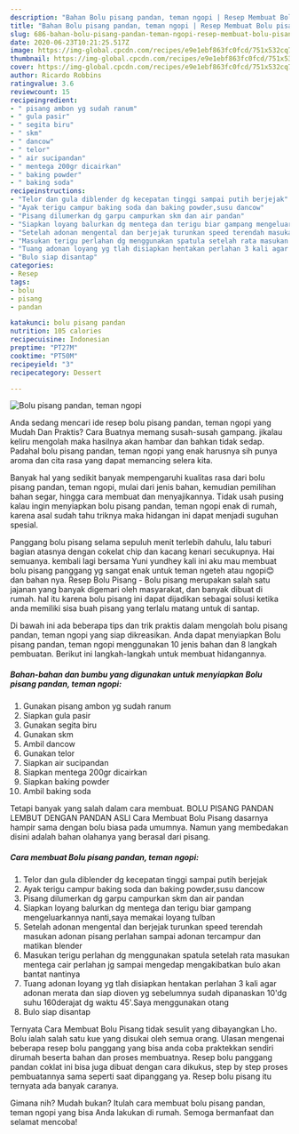 ```yaml
---
description: "Bahan Bolu pisang pandan, teman ngopi | Resep Membuat Bolu pisang pandan, teman ngopi Yang Sedap"
title: "Bahan Bolu pisang pandan, teman ngopi | Resep Membuat Bolu pisang pandan, teman ngopi Yang Sedap"
slug: 686-bahan-bolu-pisang-pandan-teman-ngopi-resep-membuat-bolu-pisang-pandan-teman-ngopi-yang-sedap
date: 2020-06-23T10:21:25.517Z
image: https://img-global.cpcdn.com/recipes/e9e1ebf863fc0fcd/751x532cq70/bolu-pisang-pandan-teman-ngopi-foto-resep-utama.jpg
thumbnail: https://img-global.cpcdn.com/recipes/e9e1ebf863fc0fcd/751x532cq70/bolu-pisang-pandan-teman-ngopi-foto-resep-utama.jpg
cover: https://img-global.cpcdn.com/recipes/e9e1ebf863fc0fcd/751x532cq70/bolu-pisang-pandan-teman-ngopi-foto-resep-utama.jpg
author: Ricardo Robbins
ratingvalue: 3.6
reviewcount: 15
recipeingredient:
- " pisang ambon yg sudah ranum"
- " gula pasir"
- " segita biru"
- " skm"
- " dancow"
- " telor"
- " air sucipandan"
- " mentega 200gr dicairkan"
- " baking powder"
- " baking soda"
recipeinstructions:
- "Telor dan gula diblender dg kecepatan tinggi sampai putih berjejak"
- "Ayak terigu campur baking soda dan baking powder,susu dancow"
- "Pisang dilumerkan dg garpu campurkan skm dan air pandan"
- "Siapkan loyang balurkan dg mentega dan terigu biar gampang mengeluarkannya nanti,saya memakai loyang tulban"
- "Setelah adonan mengental dan berjejak turunkan speed terendah masukan adonan pisang perlahan sampai adonan tercampur dan matikan blender"
- "Masukan terigu perlahan dg menggunakan spatula setelah rata masukan mentega cair perlahan jg sampai mengedap mengakibatkan bulo akan bantat nantinya"
- "Tuang adonan loyang yg tlah disiapkan hentakan perlahan 3 kali agar adonan merata dan siap dioven yg sebelumnya sudah dipanaskan 10&#39;dg suhu 160derajat dg waktu 45&#39;.Saya menggunakan otang"
- "Bulo siap disantap"
categories:
- Resep
tags:
- bolu
- pisang
- pandan

katakunci: bolu pisang pandan 
nutrition: 105 calories
recipecuisine: Indonesian
preptime: "PT27M"
cooktime: "PT50M"
recipeyield: "3"
recipecategory: Dessert

---
```



![Bolu pisang pandan, teman ngopi](https://img-global.cpcdn.com/recipes/e9e1ebf863fc0fcd/751x532cq70/bolu-pisang-pandan-teman-ngopi-foto-resep-utama.jpg)

Anda sedang mencari ide resep bolu pisang pandan, teman ngopi yang Mudah Dan Praktis? Cara Buatnya memang susah-susah gampang. jikalau keliru mengolah maka hasilnya akan hambar dan bahkan tidak sedap. Padahal bolu pisang pandan, teman ngopi yang enak harusnya sih punya aroma dan cita rasa yang dapat memancing selera kita.

Banyak hal yang sedikit banyak mempengaruhi kualitas rasa dari bolu pisang pandan, teman ngopi, mulai dari jenis bahan, kemudian pemilihan bahan segar, hingga cara membuat dan menyajikannya. Tidak usah pusing kalau ingin menyiapkan bolu pisang pandan, teman ngopi enak di rumah, karena asal sudah tahu triknya maka hidangan ini dapat menjadi suguhan spesial.

Panggang bolu pisang selama sepuluh menit terlebih dahulu, lalu taburi bagian atasnya dengan cokelat chip dan kacang kenari secukupnya. Hai semuanya. kembali lagi bersama Yuni yundhey kali ini aku mau membuat bolu pisang panggang yg sangat enak untuk teman ngeteh atau ngopi😊 dan bahan nya. Resep Bolu Pisang - Bolu pisang merupakan salah satu jajanan yang banyak digemari oleh masyarakat, dan banyak dibuat di rumah. hal itu karena bolu pisang ini dapat dijadikan sebagai solusi ketika anda memiliki sisa buah pisang yang terlalu matang untuk di santap.


Di bawah ini ada beberapa tips dan trik praktis dalam mengolah bolu pisang pandan, teman ngopi yang siap dikreasikan. Anda dapat menyiapkan Bolu pisang pandan, teman ngopi menggunakan 10 jenis bahan dan 8 langkah pembuatan. Berikut ini langkah-langkah untuk membuat hidangannya.

<!--inarticleads1-->

##### Bahan-bahan dan bumbu yang digunakan untuk menyiapkan Bolu pisang pandan, teman ngopi:

1. Gunakan  pisang ambon yg sudah ranum
1. Siapkan  gula pasir
1. Gunakan  segita biru
1. Gunakan  skm
1. Ambil  dancow
1. Gunakan  telor
1. Siapkan  air sucipandan
1. Siapkan  mentega 200gr dicairkan
1. Siapkan  baking powder
1. Ambil  baking soda


Tetapi banyak yang salah dalam cara membuat. BOLU PISANG PANDAN LEMBUT DENGAN PANDAN ASLI Cara Membuat Bolu Pisang dasarnya hampir sama dengan bolu biasa pada umumnya. Namun yang membedakan disini adalah bahan olahanya yang berasal dari pisang. 

<!--inarticleads2-->

##### Cara membuat Bolu pisang pandan, teman ngopi:

1. Telor dan gula diblender dg kecepatan tinggi sampai putih berjejak
1. Ayak terigu campur baking soda dan baking powder,susu dancow
1. Pisang dilumerkan dg garpu campurkan skm dan air pandan
1. Siapkan loyang balurkan dg mentega dan terigu biar gampang mengeluarkannya nanti,saya memakai loyang tulban
1. Setelah adonan mengental dan berjejak turunkan speed terendah masukan adonan pisang perlahan sampai adonan tercampur dan matikan blender
1. Masukan terigu perlahan dg menggunakan spatula setelah rata masukan mentega cair perlahan jg sampai mengedap mengakibatkan bulo akan bantat nantinya
1. Tuang adonan loyang yg tlah disiapkan hentakan perlahan 3 kali agar adonan merata dan siap dioven yg sebelumnya sudah dipanaskan 10&#39;dg suhu 160derajat dg waktu 45&#39;.Saya menggunakan otang
1. Bulo siap disantap


Ternyata Cara Membuat Bolu Pisang tidak sesulit yang dibayangkan Lho. Bolu ialah salah satu kue yang disukai oleh semua orang. Ulasan mengenai beberapa resep bolu panggang yang bisa anda coba praktekkan sendiri dirumah beserta bahan dan proses membuatnya. Resep bolu panggang pandan coklat ini bisa juga dibuat dengan cara dikukus, step by step proses pembuatannya sama seperti saat dipanggang ya. Resep bolu pisang itu ternyata ada banyak caranya. 

Gimana nih? Mudah bukan? Itulah cara membuat bolu pisang pandan, teman ngopi yang bisa Anda lakukan di rumah. Semoga bermanfaat dan selamat mencoba!
